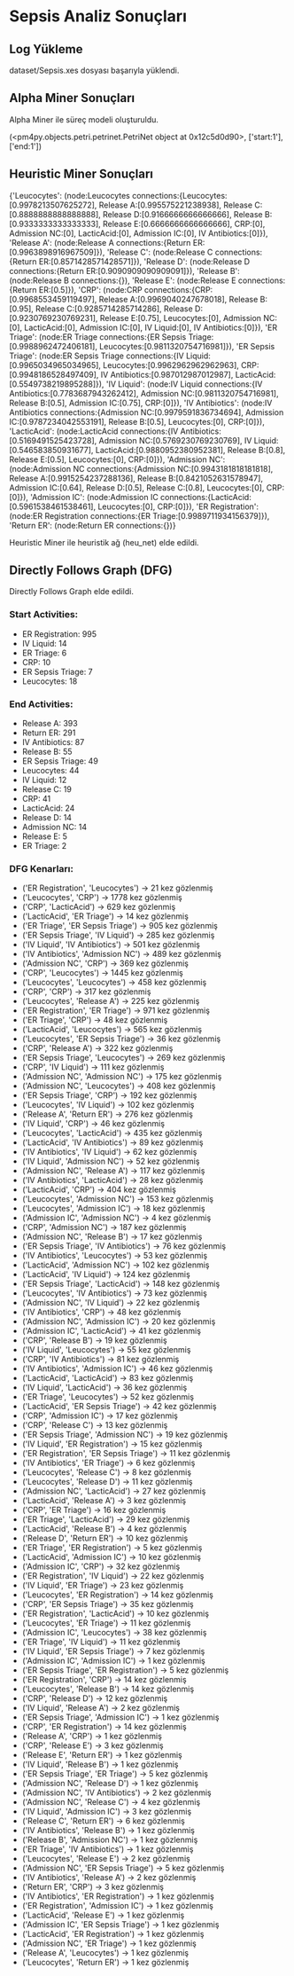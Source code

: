 # Sepsis Analiz Sonuçları

## Log Yükleme
dataset/Sepsis.xes dosyası başarıyla yüklendi.

## Alpha Miner Sonuçları
Alpha Miner ile süreç modeli oluşturuldu.

(<pm4py.objects.petri.petrinet.PetriNet object at 0x12c5d0d90>, ['start:1'], ['end:1'])

## Heuristic Miner Sonuçları
{'Leucocytes': (node:Leucocytes connections:{Leucocytes:[0.9978213507625272], Release A:[0.995575221238938], Release C:[0.8888888888888888], Release D:[0.9166666666666666], Release B:[0.9333333333333333], Release E:[0.6666666666666666], CRP:[0], Admission NC:[0], LacticAcid:[0], Admission IC:[0], IV Antibiotics:[0]}), 'Release A': (node:Release A connections:{Return ER:[0.9963898916967509]}), 'Release C': (node:Release C connections:{Return ER:[0.8571428571428571]}), 'Release D': (node:Release D connections:{Return ER:[0.9090909090909091]}), 'Release B': (node:Release B connections:{}), 'Release E': (node:Release E connections:{Return ER:[0.5]}), 'CRP': (node:CRP connections:{CRP:[0.9968553459119497], Release A:[0.9969040247678018], Release B:[0.95], Release C:[0.9285714285714286], Release D:[0.9230769230769231], Release E:[0.75], Leucocytes:[0], Admission NC:[0], LacticAcid:[0], Admission IC:[0], IV Liquid:[0], IV Antibiotics:[0]}), 'ER Triage': (node:ER Triage connections:{ER Sepsis Triage:[0.9988962472406181], Leucocytes:[0.9811320754716981]}), 'ER Sepsis Triage': (node:ER Sepsis Triage connections:{IV Liquid:[0.9965034965034965], Leucocytes:[0.9962962962962963], CRP:[0.9948186528497409], IV Antibiotics:[0.987012987012987], LacticAcid:[0.5549738219895288]}), 'IV Liquid': (node:IV Liquid connections:{IV Antibiotics:[0.7783687943262412], Admission NC:[0.9811320754716981], Release B:[0.5], Admission IC:[0.75], CRP:[0]}), 'IV Antibiotics': (node:IV Antibiotics connections:{Admission NC:[0.9979591836734694], Admission IC:[0.9787234042553191], Release B:[0.5], Leucocytes:[0], CRP:[0]}), 'LacticAcid': (node:LacticAcid connections:{IV Antibiotics:[0.5169491525423728], Admission NC:[0.5769230769230769], IV Liquid:[0.546583850931677], LacticAcid:[0.9880952380952381], Release B:[0.8], Release E:[0.5], Leucocytes:[0], CRP:[0]}), 'Admission NC': (node:Admission NC connections:{Admission NC:[0.9943181818181818], Release A:[0.9915254237288136], Release B:[0.8421052631578947], Admission IC:[0.64], Release D:[0.5], Release C:[0.8], Leucocytes:[0], CRP:[0]}), 'Admission IC': (node:Admission IC connections:{LacticAcid:[0.5961538461538461], Leucocytes:[0], CRP:[0]}), 'ER Registration': (node:ER Registration connections:{ER Triage:[0.9989711934156379]}), 'Return ER': (node:Return ER connections:{})}

Heuristic Miner ile heuristik ağ (heu_net) elde edildi.

## Directly Follows Graph (DFG)
Directly Follows Graph elde edildi.

### Start Activities:
- ER Registration: 995
- IV Liquid: 14
- ER Triage: 6
- CRP: 10
- ER Sepsis Triage: 7
- Leucocytes: 18

### End Activities:
- Release A: 393
- Return ER: 291
- IV Antibiotics: 87
- Release B: 55
- ER Sepsis Triage: 49
- Leucocytes: 44
- IV Liquid: 12
- Release C: 19
- CRP: 41
- LacticAcid: 24
- Release D: 14
- Admission NC: 14
- Release E: 5
- ER Triage: 2

### DFG Kenarları:
- ('ER Registration', 'Leucocytes') -> 21 kez gözlenmiş
- ('Leucocytes', 'CRP') -> 1778 kez gözlenmiş
- ('CRP', 'LacticAcid') -> 629 kez gözlenmiş
- ('LacticAcid', 'ER Triage') -> 14 kez gözlenmiş
- ('ER Triage', 'ER Sepsis Triage') -> 905 kez gözlenmiş
- ('ER Sepsis Triage', 'IV Liquid') -> 285 kez gözlenmiş
- ('IV Liquid', 'IV Antibiotics') -> 501 kez gözlenmiş
- ('IV Antibiotics', 'Admission NC') -> 489 kez gözlenmiş
- ('Admission NC', 'CRP') -> 369 kez gözlenmiş
- ('CRP', 'Leucocytes') -> 1445 kez gözlenmiş
- ('Leucocytes', 'Leucocytes') -> 458 kez gözlenmiş
- ('CRP', 'CRP') -> 317 kez gözlenmiş
- ('Leucocytes', 'Release A') -> 225 kez gözlenmiş
- ('ER Registration', 'ER Triage') -> 971 kez gözlenmiş
- ('ER Triage', 'CRP') -> 48 kez gözlenmiş
- ('LacticAcid', 'Leucocytes') -> 565 kez gözlenmiş
- ('Leucocytes', 'ER Sepsis Triage') -> 36 kez gözlenmiş
- ('CRP', 'Release A') -> 322 kez gözlenmiş
- ('ER Sepsis Triage', 'Leucocytes') -> 269 kez gözlenmiş
- ('CRP', 'IV Liquid') -> 111 kez gözlenmiş
- ('Admission NC', 'Admission NC') -> 175 kez gözlenmiş
- ('Admission NC', 'Leucocytes') -> 408 kez gözlenmiş
- ('ER Sepsis Triage', 'CRP') -> 192 kez gözlenmiş
- ('Leucocytes', 'IV Liquid') -> 102 kez gözlenmiş
- ('Release A', 'Return ER') -> 276 kez gözlenmiş
- ('IV Liquid', 'CRP') -> 46 kez gözlenmiş
- ('Leucocytes', 'LacticAcid') -> 435 kez gözlenmiş
- ('LacticAcid', 'IV Antibiotics') -> 89 kez gözlenmiş
- ('IV Antibiotics', 'IV Liquid') -> 62 kez gözlenmiş
- ('IV Liquid', 'Admission NC') -> 52 kez gözlenmiş
- ('Admission NC', 'Release A') -> 117 kez gözlenmiş
- ('IV Antibiotics', 'LacticAcid') -> 28 kez gözlenmiş
- ('LacticAcid', 'CRP') -> 404 kez gözlenmiş
- ('Leucocytes', 'Admission NC') -> 153 kez gözlenmiş
- ('Leucocytes', 'Admission IC') -> 18 kez gözlenmiş
- ('Admission IC', 'Admission NC') -> 4 kez gözlenmiş
- ('CRP', 'Admission NC') -> 187 kez gözlenmiş
- ('Admission NC', 'Release B') -> 17 kez gözlenmiş
- ('ER Sepsis Triage', 'IV Antibiotics') -> 76 kez gözlenmiş
- ('IV Antibiotics', 'Leucocytes') -> 53 kez gözlenmiş
- ('LacticAcid', 'Admission NC') -> 102 kez gözlenmiş
- ('LacticAcid', 'IV Liquid') -> 124 kez gözlenmiş
- ('ER Sepsis Triage', 'LacticAcid') -> 148 kez gözlenmiş
- ('Leucocytes', 'IV Antibiotics') -> 73 kez gözlenmiş
- ('Admission NC', 'IV Liquid') -> 22 kez gözlenmiş
- ('IV Antibiotics', 'CRP') -> 48 kez gözlenmiş
- ('Admission NC', 'Admission IC') -> 20 kez gözlenmiş
- ('Admission IC', 'LacticAcid') -> 41 kez gözlenmiş
- ('CRP', 'Release B') -> 19 kez gözlenmiş
- ('IV Liquid', 'Leucocytes') -> 55 kez gözlenmiş
- ('CRP', 'IV Antibiotics') -> 81 kez gözlenmiş
- ('IV Antibiotics', 'Admission IC') -> 46 kez gözlenmiş
- ('LacticAcid', 'LacticAcid') -> 83 kez gözlenmiş
- ('IV Liquid', 'LacticAcid') -> 36 kez gözlenmiş
- ('ER Triage', 'Leucocytes') -> 52 kez gözlenmiş
- ('LacticAcid', 'ER Sepsis Triage') -> 42 kez gözlenmiş
- ('CRP', 'Admission IC') -> 17 kez gözlenmiş
- ('CRP', 'Release C') -> 13 kez gözlenmiş
- ('ER Sepsis Triage', 'Admission NC') -> 19 kez gözlenmiş
- ('IV Liquid', 'ER Registration') -> 15 kez gözlenmiş
- ('ER Registration', 'ER Sepsis Triage') -> 11 kez gözlenmiş
- ('IV Antibiotics', 'ER Triage') -> 6 kez gözlenmiş
- ('Leucocytes', 'Release C') -> 8 kez gözlenmiş
- ('Leucocytes', 'Release D') -> 11 kez gözlenmiş
- ('Admission NC', 'LacticAcid') -> 27 kez gözlenmiş
- ('LacticAcid', 'Release A') -> 3 kez gözlenmiş
- ('CRP', 'ER Triage') -> 16 kez gözlenmiş
- ('ER Triage', 'LacticAcid') -> 29 kez gözlenmiş
- ('LacticAcid', 'Release B') -> 4 kez gözlenmiş
- ('Release D', 'Return ER') -> 10 kez gözlenmiş
- ('ER Triage', 'ER Registration') -> 5 kez gözlenmiş
- ('LacticAcid', 'Admission IC') -> 10 kez gözlenmiş
- ('Admission IC', 'CRP') -> 32 kez gözlenmiş
- ('ER Registration', 'IV Liquid') -> 22 kez gözlenmiş
- ('IV Liquid', 'ER Triage') -> 23 kez gözlenmiş
- ('Leucocytes', 'ER Registration') -> 14 kez gözlenmiş
- ('CRP', 'ER Sepsis Triage') -> 35 kez gözlenmiş
- ('ER Registration', 'LacticAcid') -> 10 kez gözlenmiş
- ('Leucocytes', 'ER Triage') -> 11 kez gözlenmiş
- ('Admission IC', 'Leucocytes') -> 38 kez gözlenmiş
- ('ER Triage', 'IV Liquid') -> 11 kez gözlenmiş
- ('IV Liquid', 'ER Sepsis Triage') -> 7 kez gözlenmiş
- ('Admission IC', 'Admission IC') -> 1 kez gözlenmiş
- ('ER Sepsis Triage', 'ER Registration') -> 5 kez gözlenmiş
- ('ER Registration', 'CRP') -> 14 kez gözlenmiş
- ('Leucocytes', 'Release B') -> 14 kez gözlenmiş
- ('CRP', 'Release D') -> 12 kez gözlenmiş
- ('IV Liquid', 'Release A') -> 2 kez gözlenmiş
- ('ER Sepsis Triage', 'Admission IC') -> 1 kez gözlenmiş
- ('CRP', 'ER Registration') -> 14 kez gözlenmiş
- ('Release A', 'CRP') -> 1 kez gözlenmiş
- ('CRP', 'Release E') -> 3 kez gözlenmiş
- ('Release E', 'Return ER') -> 1 kez gözlenmiş
- ('IV Liquid', 'Release B') -> 1 kez gözlenmiş
- ('ER Sepsis Triage', 'ER Triage') -> 5 kez gözlenmiş
- ('Admission NC', 'Release D') -> 1 kez gözlenmiş
- ('Admission NC', 'IV Antibiotics') -> 2 kez gözlenmiş
- ('Admission NC', 'Release C') -> 4 kez gözlenmiş
- ('IV Liquid', 'Admission IC') -> 3 kez gözlenmiş
- ('Release C', 'Return ER') -> 6 kez gözlenmiş
- ('IV Antibiotics', 'Release B') -> 1 kez gözlenmiş
- ('Release B', 'Admission NC') -> 1 kez gözlenmiş
- ('ER Triage', 'IV Antibiotics') -> 1 kez gözlenmiş
- ('Leucocytes', 'Release E') -> 2 kez gözlenmiş
- ('Admission NC', 'ER Sepsis Triage') -> 5 kez gözlenmiş
- ('IV Antibiotics', 'Release A') -> 2 kez gözlenmiş
- ('Return ER', 'CRP') -> 3 kez gözlenmiş
- ('IV Antibiotics', 'ER Registration') -> 1 kez gözlenmiş
- ('ER Registration', 'Admission IC') -> 1 kez gözlenmiş
- ('LacticAcid', 'Release E') -> 1 kez gözlenmiş
- ('Admission IC', 'ER Sepsis Triage') -> 1 kez gözlenmiş
- ('LacticAcid', 'ER Registration') -> 1 kez gözlenmiş
- ('Admission NC', 'ER Triage') -> 1 kez gözlenmiş
- ('Release A', 'Leucocytes') -> 1 kez gözlenmiş
- ('Leucocytes', 'Return ER') -> 1 kez gözlenmiş

